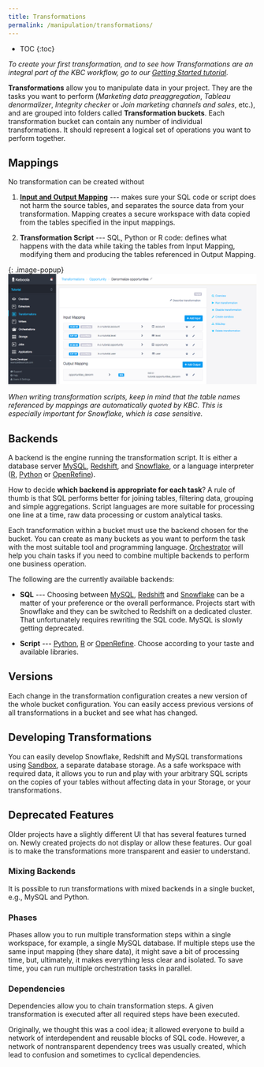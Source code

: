 ```yaml
---
title: Transformations
permalink: /manipulation/transformations/
---
```


* TOC
{:toc}

*To create your first transformation, and to see how Transformations are an integral part of the KBC workflow, 
go to our [Getting Started tutorial](/tutorial/manipulate/).*

**Transformations** allow you to manipulate data in your project. They are the tasks you want to perform 
(*Marketing data preaggregation*, *Tableau denormalizer*, *Integrity checker* or *Join marketing channels 
and sales*, etc.), and are grouped into folders called **Transformation buckets**. 
Each transformation bucket can contain any number of individual transformations. 
It should represent a logical set of operations you want to perform together.

## Mappings
No transformation can be created without 

1) [**Input and Output Mapping**](/manipulation/transformations/mappings/) --- makes sure your SQL code or script 
does not harm the source tables, and separates the source data from your transformation. 
Mapping creates a secure workspace with data copied from the tables specified in the input mappings. 

2) **Transformation Script** --- SQL, Python or R code: defines what happens with the data while taking the
 tables from Input Mapping, modifying them and producing the tables referenced in Output Mapping.
 
{: .image-popup}
![Simple input and output mapping](./mappings.png)

*When writing transformation scripts, keep in mind that the table names referenced by mappings 
are automatically quoted by KBC. This is especially important for Snowflake, which is case sensitive.*

## Backends
A backend is the engine running the transformation script. It is either a database server 
[MySQL](http://www.mysql.com/), [Redshift](https://aws.amazon.com/redshift/), 
and [Snowflake](http://www.snowflake.net/), or a language interpreter ([R](https://www.r-project.org/about.html), 
[Python](https://www.python.org/about/) or [OpenRefine](http://openrefine.org/)).

How to decide **which backend is appropriate for each task**? A rule of thumb is that SQL performs better 
for joining tables, filtering data, grouping and simple aggregations. Script languages are more suitable 
for processing one line at a time, raw data processing or custom analytical tasks.

Each transformation within a bucket must use the backend chosen for the bucket. You can create as many buckets as you want 
to perform the task with the most suitable tool and programming language. [Orchestrator](/orchestrator/) will help you chain 
tasks if you need to combine multiple backends to perform one business operation. 

The following are the currently available backends:

- **SQL** --- Choosing between [MySQL](./mysql/), [Redshift](./redshift/) and [Snowflake](./snowflake/) 
can be a matter of your preference or the overall performance. Projects start with Snowflake and they can be switched to Redshift on a dedicated cluster. 
That unfortunately requires rewriting the SQL code. MySQL is slowly getting deprecated.

- **Script** --- [Python](./python/), [R](./r/) or [OpenRefine](./openrefine/). Choose according to your taste and available libraries.

## Versions
Each change in the transformation configuration creates a new version of the whole bucket configuration. 
You can easily access previous versions of all transformations in a bucket and see what has changed.

## Developing Transformations
You can easily develop Snowflake, Redshift and MySQL transformations using [Sandbox](/manipulation/transformations/sandbox),
a separate database storage. As a safe workspace with required data, 
it allows you to run and play with your arbitrary SQL scripts on the copies of your tables 
without affecting data in your Storage, or your transformations.


## Deprecated Features

Older projects have a slightly different UI that has several features turned on. 
Newly created projects do not display or allow these features. Our goal is to make the transformations more transparent 
and easier to understand. 

### Mixing Backends

It is possible to run transformations with mixed backends in a single bucket, e.g., MySQL and Python.

### Phases

Phases allow you to run multiple transformation steps within a single workspace, for example, a single MySQL database. 
If multiple steps use the same input mapping (they share data), it might save a bit of processing time, but, ultimately, it 
makes everything less clear and isolated. 
To save time, you can run multiple orchestration tasks in parallel.

### Dependencies

Dependencies allow you to chain transformation steps. A given transformation is executed after all required steps have been executed. 

Originally, we thought this was a cool idea; it allowed everyone to build a network of interdependent and reusable blocks of 
SQL code. However, a network of nontransparent dependency trees was usually created, which lead to confusion and sometimes 
to cyclical dependencies.
